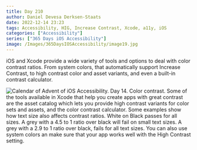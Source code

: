 ```yaml
---
title: Day 210
author: Daniel Devesa Derksen-Staats
date: 2022-12-14 23:23
tags: Accessibility, HIG, Increase Contrast, Xcode, a11y, iOS
categories: ["Accessibility"]
series: ["365 Days iOS Accessibility"]
image: /Images/365DaysIOSAccessibility/image19.jpg
---
```


iOS and Xcode provide a wide variety of tools and options to deal with color contrast ratios. From system colors, that automatically support Increase Contrast, to high contrast color and asset variants, and even a built-in contrast calculator.

![Calendar of Advent of iOS Accessibility. Day 14. Color contrast. Some of the tools available in Xcode that help you create apps with great contrast are the asset catalog which lets you provide high contrast variants for color sets and assets, and the color contrast calculator. Some examples show how text size also affects contrast ratios. White on Black passes for all sizes. A grey with a 4.5 to 1 ratio over black will fail on small text sizes. A grey with a 2.9 to 1 ratio over black, fails for all text sizes. You can also use system colors an make sure that your app works well with the High Contrast setting.](/Images/365DaysIOSAccessibility/image19.jpg)